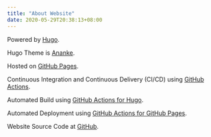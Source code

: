 ```yaml
---
title: "About Website"
date: 2020-05-29T20:38:13+08:00
---
```

Powered by [Hugo](https://gohugo.io/).

Hugo Theme is [Ananke](https://github.com/theNewDynamic/gohugo-theme-ananke).

Hosted on [GitHub Pages](https://pages.github.com/).

Continuous Integration and Continuous Delivery (CI/CD) using [GitHub Actions](https://github.com/features/actions).

Automated Build using [GitHub Actions for Hugo](https://github.com/peaceiris/actions-hugo).

Automated Deployment using [GitHub Actions for GitHub Pages](https://github.com/peaceiris/actions-gh-pages).

Website Source Code at [GitHub](https://github.com/AnimMouse/mystical-rose-website).